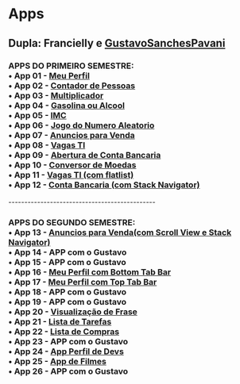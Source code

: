 <h1>Apps</h1>
<h2>Dupla: Francielly e <a href="https://github.com/GustavoSanchesPavani">GustavoSanchesPavani</a></h2>
<h3>APPS DO PRIMEIRO SEMESTRE:</br>
• App 01 - <a href="https://github.com/Francielly0327/React-Native/tree/c0526033e8720ee3d8969b5fb0280341c53b3c7c/meu-perfil">Meu Perfil</a></br>
• App 02 - <a href="https://github.com/Francielly0327/React-Native/tree/c0526033e8720ee3d8969b5fb0280341c53b3c7c/contador-de-pessoas">Contador de Pessoas</a></br>
• App 03 - <a href="https://github.com/Francielly0327/React-Native/tree/c0526033e8720ee3d8969b5fb0280341c53b3c7c/multiplicador">Multiplicador</a></br>
• App 04 - <a href="https://github.com/Francielly0327/React-Native/tree/c0526033e8720ee3d8969b5fb0280341c53b3c7c/gasolina-ou-alcool">Gasolina ou Alcool</a></br>
• App 05 - <a href="https://github.com/Francielly0327/React-Native/tree/c0526033e8720ee3d8969b5fb0280341c53b3c7c/imc">IMC</a></br>
• App 06 - <a href="https://github.com/Francielly0327/React-Native/tree/c0526033e8720ee3d8969b5fb0280341c53b3c7c/jogo-do-numero-aleatorio">Jogo do Numero Aleatorio</a></br>
• App 07 - <a href="https://github.com/Francielly0327/React-Native/tree/c0526033e8720ee3d8969b5fb0280341c53b3c7c/anuncios-para-venda">Anuncios para Venda</a></br>
• App 08 - <a href="https://github.com/Francielly0327/React-Native/tree/c0526033e8720ee3d8969b5fb0280341c53b3c7c/vagas-ti">Vagas TI</a></br>
• App 09 - <a href="https://github.com/Francielly0327/React-Native/tree/c0526033e8720ee3d8969b5fb0280341c53b3c7c/abertura-de-conta-bancaria">Abertura de Conta Bancaria</a></br>
• App 10 - <a href="https://github.com/Francielly0327/React-Native/tree/c0526033e8720ee3d8969b5fb0280341c53b3c7c/conversor-de-moedas">Conversor de Moedas</a></br>
• App 11 - <a href="https://github.com/Francielly0327/React-Native/tree/c0526033e8720ee3d8969b5fb0280341c53b3c7c/vagas-ti-com-flatlist">Vagas TI (com flatlist)</a></br>
• App 12 - <a href="https://github.com/Francielly0327/React-Native/tree/c0526033e8720ee3d8969b5fb0280341c53b3c7c/conta-bancaria-vers2">Conta Bancaria (com Stack Navigator)</a></br>
</h3>
----------------------------------------------
<h3>APPS DO SEGUNDO SEMESTRE: </br>
• App 13 - <a href="https://github.com/Francielly0327/React-Native/tree/c0526033e8720ee3d8969b5fb0280341c53b3c7c/app-13---anuncios-para-venda-vr2">Anuncios para Venda(com Scroll View e Stack Navigator)</a></br>
• App 14 - APP com o Gustavo</a></br>
• App 15 - APP com o Gustavo</a></br>
• App 16 - <a href="https://github.com/Francielly0327/React-Native/tree/992f532debecedf27c2dc4aa99960297dbc53086/app-16---meu-perfil-com-bottom-tab-bar">Meu Perfil com Bottom Tab Bar
</a></br>
• App 17 - <a href="https://github.com/Francielly0327/React-Native/tree/992f532debecedf27c2dc4aa99960297dbc53086/app-17---meu-perfil-com-top-tab-bar">Meu Perfil com Top Tab Bar</a></br>
• App 18 - APP com o Gustavo</a></br>
• App 19 - APP com o Gustavo</a></br>
• App 20 - <a href="https://github.com/Francielly0327/React-Native/tree/992f532debecedf27c2dc4aa99960297dbc53086/app-20---visualizacao-de-frase">Visualização de Frase</a></br>
• App 21 - <a href="https://github.com/Francielly0327/React-Native/tree/992f532debecedf27c2dc4aa99960297dbc53086/app-21---lista-de-tarefas">Lista de Tarefas</a></br>
• App 22 - <a href="https://github.com/Francielly0327/React-Native/tree/992f532debecedf27c2dc4aa99960297dbc53086/app-22---lista-de-compras">Lista de Compras</a></br>
• App 23 - APP com o Gustavo</a></br>
• App 24 - <a href="https://github.com/Francielly0327/React-Native/tree/992f532debecedf27c2dc4aa99960297dbc53086/app-24---app-perfil-de-devs">App Perfil de Devs</a></br>
• App 25 - <a href="https://github.com/Francielly0327/React-Native/tree/992f532debecedf27c2dc4aa99960297dbc53086/app-25---app-de-filmes">App de Filmes</a></br>
• App 26 - APP com o Gustavo</a></br>
</h3>
